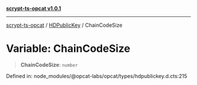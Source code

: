 [**scrypt-ts-opcat v1.0.1**](../../../README.md)

***

[scrypt-ts-opcat](../../../README.md) / [HDPublicKey](../README.md) / ChainCodeSize

# Variable: ChainCodeSize

> **ChainCodeSize**: `number`

Defined in: node\_modules/@opcat-labs/opcat/types/hdpublickey.d.cts:215
